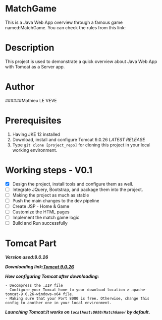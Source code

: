 # MatchGame
This is a Java Web App overview through a famous game named:MatchGame.
You can check the rules from this link: 

# Description 
This project is used to demonstrate a quick overview about Java Web App with Tomcat as a Server app.

# Author
######Mathieu LE VEVE

# Prerequisites

1. Having JKE 12 installed
2. Download, install and configure Tomcat 9.0.26 _LATEST RELEASE_
3. Type `git clone [project_repo]` for cloning this project in your local working environment.

# Working steps - V0.1
- [x] Design the project, install tools and configure them as well.
- [ ] Integrate JQuery, Bootstrap, and package them into the project.
- [ ] Making the project as much as stable
- [ ] Push the main changes to the dev pipeline
- [ ] Create JSP - Home & Game
- [ ] Customize the HTML pages
- [ ] Implement the match game logic
- [ ] Build and Run successfully
# Tomcat Part

***Version used:9.0.26***

***Downloading link:[Tomcat 9.0.26](http://miroir.univ-lorraine.fr/apache/tomcat/tomcat-9/v9.0.26/bin/apache-tomcat-9.0.26-windows-x64.zip)***

***How configuring Tomcat after downloading:***

    - Decompress the .ZIP file
    - Configure your Tomcat home to your download location > apache-tomcat-9.0.26-windows-x64 file.
    - Making sure that your Port 8080 is free. Otherwise, change this config to another one in your local environment.
    
***Launching Tomcat:It works on `localhost:8080/MatchGame/` by default.***



